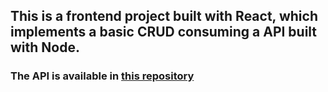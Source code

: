 ## This is a frontend project built with React, which implements a basic CRUD consuming a API built with Node.

### The API is available in [this repository](https://github.com/ElieudoMaia/college-node-api)